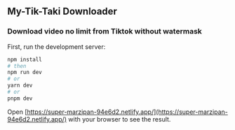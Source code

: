 ## My-Tik-Taki Downloader

### Download video no limit from Tiktok without watermask

First, run the development server:

```bash
npm install
# then
npm run dev
# or
yarn dev
# or
pnpm dev
```

Open [https://super-marzipan-94e6d2.netlify.app/](https://super-marzipan-94e6d2.netlify.app/) with your browser to see the result.
